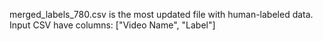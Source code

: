 merged_labels_780.csv is the most updated file with human-labeled data. Input CSV have columns: ["Video Name", "Label"]
